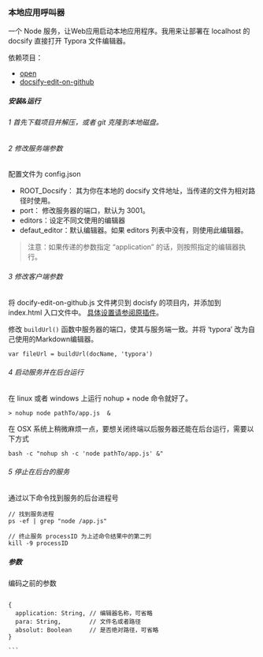 ### 本地应用呼叫器

一个 Node 服务，让Web应用启动本地应用程序。我用来让部署在 localhost 的 docsify 直接打开 Typora 文件编辑器。

依赖项目：
- [open](https://www.npmjs.com/package/open)
- [docsify-edit-on-github](https://github.com/njleonzhang/docsify-edit-on-github)

##### 安装&运行


###### 1 首先下载项目并解压，或者 git 克隆到本地磁盘。

###### 2 修改服务端参数

配置文件为 config.json

- ROOT_Docsify： 其为你在本地的 docsify 文件地址，当传递的文件为相对路径时使用。
- port： 修改服务器的端口，默认为 3001。
- editors：设定不同文使用的编辑器
- defaut_editor：默认编辑器。如果 editors 列表中没有，则使用此编辑器。

> 注意：如果传递的参数指定 “application” 的话，则按照指定的编辑器执行。


###### 3 修改客户端参数

将 docify-edit-on-github.js 文件拷贝到 docisfy 的项目内，并添加到 index.html 入口文件中。 [具体设置请参阅原插件](https://github.com/njleonzhang/docsify-edit-on-github)。

修改 `buildUrl()` 函数中服务器的端口，使其与服务端一致。并将 ‘typora’ 改为自己使用的Markdown编辑器。

`var fileUrl = buildUrl(docName, 'typora')`

###### 4 启动服务并在后台运行

在 linux 或者 windows 上运行 nohup + node 命令就好了。

`> nohup node pathTo/app.js  &`

在 OSX 系统上稍微麻烦一点，要想关闭终端以后服务器还能在后台运行，需要以下方式

`bash -c "nohup sh -c 'node pathTo/app.js' &"`

###### 5 停止在后台的服务

通过以下命令找到服务的后台进程号

```
// 找到服务进程
ps -ef | grep "node /app.js"

// 终止服务 processID 为上述命令结果中的第二列
kill -9 processID

```

##### 参数

编码之前的参数

````

{
  application: String, // 编辑器名称，可省略
  para: String,        // 文件名或者路径
  absolut: Boolean     // 是否绝对路径，可省略
}

```
